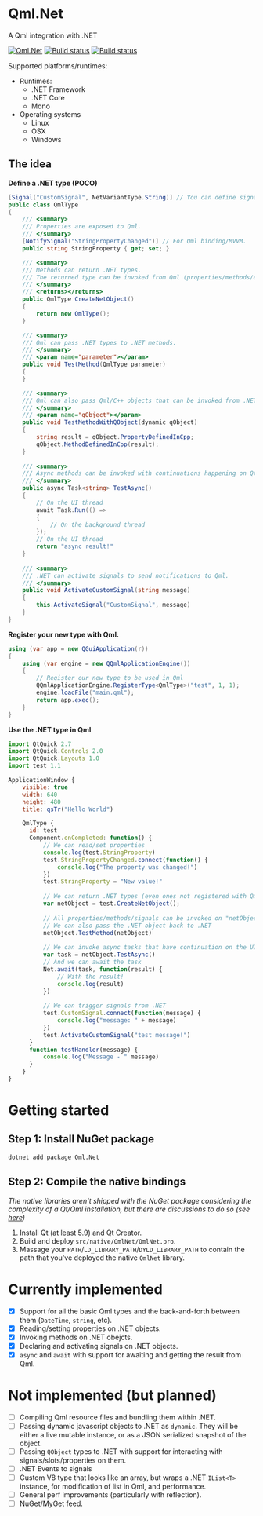 # Qml.Net 


A Qml integration with .NET

[![Qml.Net](https://img.shields.io/nuget/v/Qml.Net.svg?style=flat-square&label=Qml.Net)](http://www.nuget.org/packages/Qml.Net/)
[![Build status](https://travis-ci.com/pauldotknopf/Qml.Net.svg?branch=master)](https://travis-ci.com/pauldotknopf/Qml.Net) [![Build status](https://ci.appveyor.com/api/projects/status/0ob29turkjslh61j/branch/master?svg=true)](https://ci.appveyor.com/project/pauldotknopf/qml-net)

Supported platforms/runtimes:
* Runtimes:
  * .NET Framework
  * .NET Core
  * Mono
* Operating systems
  * Linux
  * OSX
  * Windows

## The idea

**Define a .NET type (POCO)**

```c#
[Signal("CustomSignal", NetVariantType.String)] // You can define signals that Qml can listen to.
public class QmlType
{
    /// <summary>
    /// Properties are exposed to Qml.
    /// </summary>
    [NotifySignal("StringPropertyChanged")] // For Qml binding/MVVM.
    public string StringProperty { get; set; }

    /// <summary>
    /// Methods can return .NET types.
    /// The returned type can be invoked from Qml (properties/methods/events/etc).
    /// </summary>
    /// <returns></returns>
    public QmlType CreateNetObject()
    {
        return new QmlType();
    }

    /// <summary>
    /// Qml can pass .NET types to .NET methods.
    /// </summary>
    /// <param name="parameter"></param>
    public void TestMethod(QmlType parameter)
    {
    }

    /// <summary>
    /// Qml can also pass Qml/C++ objects that can be invoked from .NET
    /// </summary>
    /// <param name="qObject"></param>
    public void TestMethodWithQObject(dynamic qObject)
    {
        string result = qObject.PropertyDefinedInCpp;
        qObject.MethodDefinedInCpp(result);
    }
    
    /// <summary>
    /// Async methods can be invoked with continuations happening on Qt's main thread.
    /// </summary>
    public async Task<string> TestAsync()
    {
        // On the UI thread
        await Task.Run(() =>
        {
            // On the background thread
        });
        // On the UI thread
        return "async result!"
    }
    
    /// <summary>
    /// .NET can activate signals to send notifications to Qml.
    /// </summary>
    public void ActivateCustomSignal(string message)
    {
        this.ActivateSignal("CustomSignal", message)
    }
}
```

**Register your new type with Qml.**

```c#
using (var app = new QGuiApplication(r))
{
    using (var engine = new QQmlApplicationEngine())
    {
        // Register our new type to be used in Qml
        QQmlApplicationEngine.RegisterType<QmlType>("test", 1, 1);
        engine.loadFile("main.qml");
        return app.exec();
    }
}
```

**Use the .NET type in Qml**

```js
import QtQuick 2.7
import QtQuick.Controls 2.0
import QtQuick.Layouts 1.0
import test 1.1

ApplicationWindow {
    visible: true
    width: 640
    height: 480
    title: qsTr("Hello World")

    QmlType {
      id: test
      Component.onCompleted: function() {
          // We can read/set properties
          console.log(test.StringProperty)
          test.StringPropertyChanged.connect(function() {
              console.log("The property was changed!")
          })
          test.StringProperty = "New value!"
          
          // We can return .NET types (even ones not registered with Qml)
          var netObject = test.CreateNetObject();
          
          // All properties/methods/signals can be invoked on "netObject"
          // We can also pass the .NET object back to .NET
          netObject.TestMethod(netObject)
          
          // We can invoke async tasks that have continuation on the UI thread
          var task = netObject.TestAsync()
          // And we can await the task
          Net.await(task, function(result) {
              // With the result!
              console.log(result)
          })
          
          // We can trigger signals from .NET
          test.CustomSignal.connect(function(message) {
              console.log("message: " + message)
          })
          test.ActivateCustomSignal("test message!")
      }
      function testHandler(message) {
          console.log("Message - " message)
      }
    }
}
```

# Getting started

## Step 1: Install NuGet package

```bash
dotnet add package Qml.Net
```

## Step 2: Compile the native bindings

*The native libraries aren't shipped with the NuGet package considering the complexity of a Qt/Qml installation, but there are discussions to do so (see [here](https://github.com/pauldotknopf/Qml.Net/issues/33))*

1. Install Qt (at least 5.9) and Qt Creator.
2. Build and deploy ```src/native/QmlNet/QmlNet.pro```.
3. Massage your ```PATH```/```LD_LIBRARY_PATH```/```DYLD_LIBRARY_PATH``` to contain the path that you've deployed the native ```QmlNet``` library.

# Currently implemented

- [x] Support for all the basic Qml types and the back-and-forth between them (```DateTime```, ```string```, etc).
- [x] Reading/setting properties on .NET objects.
- [x] Invoking methods on .NET obejcts.
- [x] Declaring and activating signals on .NET objects.
- [x] ```async``` and ```await``` with support for awaiting and getting the result from Qml.

# Not implemented (but planned)

- [ ] Compiling Qml resource files and bundling them within .NET.
- [ ] Passing dynamic javascript objects to .NET as ```dynamic```. They will be either a live mutable instance, or as a JSON serialized snapshot of the object.
- [ ] Passing ```QObject``` types to .NET with support for interacting with signals/slots/properties on them.
- [ ] .NET Events to signals
- [ ] Custom V8 type that looks like an array, but wraps a .NET ```IList<T>``` instance, for modification of list in Qml, and performance.
- [ ] General perf improvements (particularly with reflection).
- [ ] NuGet/MyGet feed.

